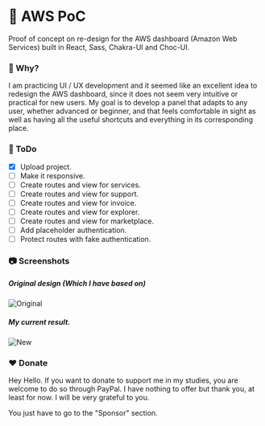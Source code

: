 # 🌸 AWS PoC

Proof of concept on re-design for the AWS dashboard (Amazon Web Services) built in React, Sass, Chakra-UI and Choc-UI.

### 🤔 Why?

I am practicing UI / UX development and it seemed like an excellent idea to redesign the AWS dashboard, since it does not seem very intuitive or practical for new users. My goal is to develop a panel that adapts to any user, whether advanced or beginner, and that feels comfortable in sight as well as having all the useful shortcuts and everything in its corresponding place.

### 📝 ToDo

- [x] Upload project.
- [ ] Make it responsive.
- [ ] Create routes and view for services.
- [ ] Create routes and view for support.
- [ ] Create routes and view for invoice.
- [ ] Create routes and view for explorer.
- [ ] Create routes and view for marketplace. 
- [ ] Add placeholder authentication.
- [ ] Protect routes with fake authentication.

### 📷 Screenshots

##### Original design (Which I have based on)
![Original](https://raw.githubusercontent.com/sammwyy/aws-poc/main/screenshots/original.jpg)

##### My current result.
![New](https://raw.githubusercontent.com/sammwyy/aws-poc/main/screenshots/new.jpg)

### ❤️ Donate

Hey Hello. If you want to donate to support me in my studies, you are welcome to do so through PayPal. I have nothing to offer but thank you, at least for now. I will be very grateful to you.  
  
You just have to go to the "Sponsor" section.  
